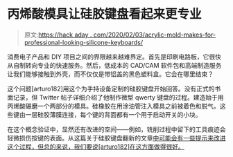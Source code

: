 # 丙烯酸模具让硅胶键盘看起来更专业

> 原文:[https://hack aday . com/2020/02/03/acrylic-mold-makes-for-professional-looking-silicone-keyboards/](https://hackaday.com/2020/02/03/acrylic-mold-makes-for-professional-looking-silicone-keyboards/)

消费电子产品和 DIY 项目之间的界限越来越难界定。首先是印刷电路板，它很快从自制转向专业的快速服务。然后，低成本的 CAD/CAM 软件包和高端制造服务让我们能够接触到外壳，而不仅仅是带铝盖的黑色塑料盒。它会在哪里结束？

这个问题[arturo182]用这个为手持设备定制的硅胶键盘开始回答。没有正式的书面记录，但 Twitter 帖子详细介绍了他制作微型 qwerty 键盘的过程。建造始于用丙烯酸碾磨一个两部分的模具。硅橡胶在用涂油管注入模具之前被着色和脱气。这些键由一层硅胶薄膜连接，每个键的背面都有一个用于启动开关的小块。

在这个概念验证中，显然还有改进的空间——例如，铣削过程中留下的工具痕迹会轻微损伤按键的表面。从这篇关于硅胶键盘翻新的文章[中可能会有一些提示来改进这个过程，但总的来说，我们要说[arturo182]在这方面做得很好。](https://hackaday.com/2019/04/03/the-repair-and-refurbishment-of-silicone-keyboards/)